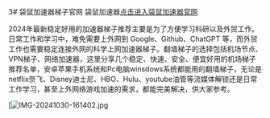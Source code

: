 3# 袋鼠加速器梯子官网
袋鼠加速器[点击进入袋鼠加速器官网](https://dsdl.live/share.html?channel=s3)

2024年最新稳定好用的加速器梯子推荐主要是为了方便学习科研以及外贸工作。日常工作和学习中，难免需要上外网到 Google、Github、ChatGPT 等，而外贸工作也需要稳定连接外网的科学上网加速器梯子。翻墙梯子的选择包括机场节点、VPN梯子、网络加速器，这里分享几个稳定、快速、安全、便宜好用的机场梯子推荐名单，安卓苹果手机系统和Pc电脑winsdows系统都能用的翻墙梯子，无论是netflix奈飞、Disney迪士尼、HBO、Hulu、youtube油管等流媒体解锁还是日常工作学习，甚至上外网络游戏加速的需求，都能完美解决，供大家参考。

[![IMG-20241030-161402.jpg](https://i.postimg.cc/RVg3yrrV/IMG-20241030-161402.jpg)
